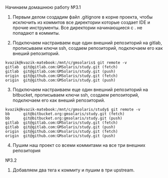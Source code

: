 Начинаем домашнюю работу №3.1

1. Первым делом создадим файл .gitignore в корне проекта, чтобы исключить из коммитов все директории которые создает IDE и прочие инструменты. Все директории начинающиеся с . не попадают в коммиты.


2. Подключаем настраиваем еще один внешний репозиторий на gitlab, прописываем ключи ssh, создаем репозиторий, подключаем его как внеший репозиторий.
```
kvazik@kvazik-matebook:/mnt/c/gmsolaris$ git remote -v
gitlab  git@gitlab.com:GMSolaris/study.git (fetch)
gitlab  git@gitlab.com:GMSolaris/study.git (push)
origin  git@github.com:GMSolaris/study.git (fetch)
origin  git@github.com:GMSolaris/study.git (push)
```

3. Подключаем настраиваем еще один внешний репозиторий на bitbucket, прописываем ключи ssh, создаем репозиторий, подключаем его как внеший репозиторий.
```
kvazik@kvazik-matebook:/mnt/c/gmsolaris/study$ git remote -v
bb      git@bitbucket.org:gmsolaris/study.git (fetch)
bb      git@bitbucket.org:gmsolaris/study.git (push)
gitlab  git@gitlab.com:GMSolaris/study.git (fetch)
gitlab  git@gitlab.com:GMSolaris/study.git (push)
origin  git@github.com:GMsolaris/study.git (fetch)
origin  git@github.com:GMsolaris/study.git (push)
```
4. Пушим наш проект со всеми коммитами на все три внешних репозитория

№3.2

1. Добавляем два тега к коммиту и пушим в три upstream.